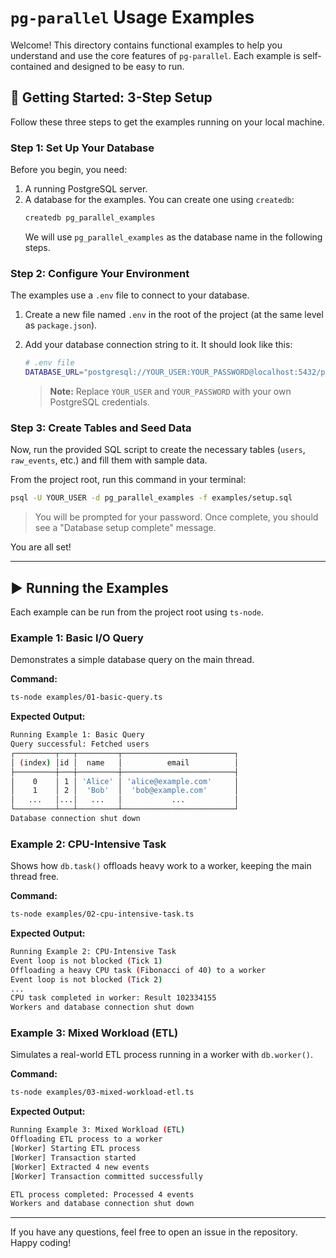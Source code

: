 # `pg-parallel` Usage Examples

Welcome! This directory contains functional examples to help you understand and
use the core features of `pg-parallel`. Each example is self-contained and
designed to be easy to run.

## 🚀 Getting Started: 3-Step Setup

Follow these three steps to get the examples running on your local machine.

### Step 1: Set Up Your Database

Before you begin, you need:

1.  A running PostgreSQL server.
2.  A database for the examples. You can create one using `createdb`:
    ```bash
    createdb pg_parallel_examples
    ```
    We will use `pg_parallel_examples` as the database name in the following
    steps.

### Step 2: Configure Your Environment

The examples use a `.env` file to connect to your database.

1.  Create a new file named `.env` in the root of the project (at the same level
    as `package.json`).
2.  Add your database connection string to it. It should look like this:

    ```sh
    # .env file
    DATABASE_URL="postgresql://YOUR_USER:YOUR_PASSWORD@localhost:5432/pg_parallel_examples"
    ```

    > **Note:** Replace `YOUR_USER` and `YOUR_PASSWORD` with your own PostgreSQL
    > credentials.

### Step 3: Create Tables and Seed Data

Now, run the provided SQL script to create the necessary tables (`users`,
`raw_events`, etc.) and fill them with sample data.

From the project root, run this command in your terminal:

```bash
psql -U YOUR_USER -d pg_parallel_examples -f examples/setup.sql
```

> You will be prompted for your password. Once complete, you should see a
> "Database setup complete" message.

You are all set!

---

## ▶️ Running the Examples

Each example can be run from the project root using `ts-node`.

### Example 1: Basic I/O Query

Demonstrates a simple database query on the main thread.

**Command:**

```bash
ts-node examples/01-basic-query.ts
```

**Expected Output:**

```sh
Running Example 1: Basic Query
Query successful: Fetched users
┌─────────┬───┬─────────┬─────────────────────────┐
│ (index) │id │  name   │          email          │
├─────────┼───┼─────────┼─────────────────────────┤
│    0    │ 1 │ 'Alice' │ 'alice@example.com'     │
│    1    │ 2 │  'Bob'  │  'bob@example.com'      │
│   ...   │...│   ...   │           ...           │
└─────────┴───┴─────────┴─────────────────────────┘
Database connection shut down
```

### Example 2: CPU-Intensive Task

Shows how `db.task()` offloads heavy work to a worker, keeping the main thread
free.

**Command:**

```bash
ts-node examples/02-cpu-intensive-task.ts
```

**Expected Output:**

```sh
Running Example 2: CPU-Intensive Task
Event loop is not blocked (Tick 1)
Offloading a heavy CPU task (Fibonacci of 40) to a worker
Event loop is not blocked (Tick 2)
...
CPU task completed in worker: Result 102334155
Workers and database connection shut down
```

### Example 3: Mixed Workload (ETL)

Simulates a real-world ETL process running in a worker with `db.worker()`.

**Command:**

```bash
ts-node examples/03-mixed-workload-etl.ts
```

**Expected Output:**

```sh
Running Example 3: Mixed Workload (ETL)
Offloading ETL process to a worker
[Worker] Starting ETL process
[Worker] Transaction started
[Worker] Extracted 4 new events
[Worker] Transaction committed successfully

ETL process completed: Processed 4 events
Workers and database connection shut down
```

---

If you have any questions, feel free to open an issue in the repository. Happy
coding!
